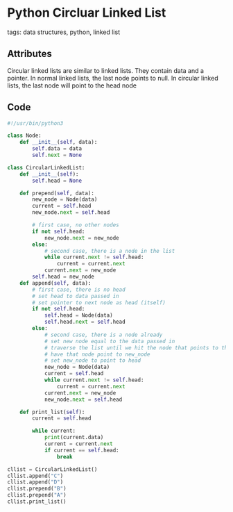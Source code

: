 # Python Circluar Linked List

tags: data structures, python, linked list

## Attributes

Circular linked lists are similar to linked lists.
They contain data and a pointer. 
In normal linked lists, the last node points to null.
In circular linked lists, the last node will point to the head node


## Code
```python
#!/usr/bin/python3

class Node:
    def __init__(self, data):
        self.data = data
        self.next = None

class CircularLinkedList:
    def __init__(self):
        self.head = None

    def prepend(self, data):
        new_node = Node(data)
        current = self.head
        new_node.next = self.head

        # first case, no other nodes
        if not self.head:
            new_node.next = new_node
        else:
            # second case, there is a node in the list
            while current.next != self.head:
                current = current.next
            current.next = new_node
        self.head = new_node
    def append(self, data):
        # first case, there is no head
        # set head to data passed in
        # set pointer to next node as head (itself)
        if not self.head:
            self.head = Node(data)
            self.head.next = self.head
        else:
            # second case, there is a node already
            # set new node equal to the data passed in
            # traverse the list until we hit the node that points to the head
            # have that node point to new_node
            # set new_node to point to head
            new_node = Node(data)
            current = self.head
            while current.next != self.head:
                current = current.next
            current.next = new_node
            new_node.next = self.head

    def print_list(self):
        current = self.head

        while current:
            print(current.data)
            current = current.next
            if current == self.head:
                break

cllist = CircularLinkedList()
cllist.append("C")
cllist.append("D")
cllist.prepend("B")
cllist.prepend("A")
cllist.print_list()
```
